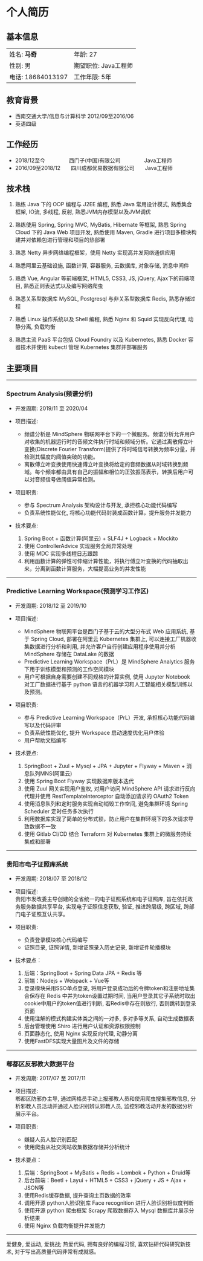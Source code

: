 # 个人简历

## 基本信息

|                   |                      |
| :---------------- | :------------------- |
| 姓名: **马奇**     | 年龄: 27             |
| 性别: 男           | 期望职位: Java工程师 |
| 电话: 18684013197 | 工作年限: 5年        |

## 教育背景

- 西南交通大学/信息与计算科学    2012/09至2016/06
- 英语四级

## 工作经历

- 2018/12至今&ensp;&ensp;&ensp;&ensp;&ensp;&ensp;&ensp;&ensp;&ensp;西门子(中国)有限公司&ensp;&ensp;&ensp;&ensp;&ensp;&ensp;&ensp;&ensp;&ensp;Java工程师
- 2016/09至2018/12&ensp;&ensp;&ensp;&ensp;四川成都优易数据有限公司&ensp;&ensp;&ensp;&ensp;Java工程师
## 技术栈

1. 熟练 Java 下的 OOP 编程与 J2EE 编程, 熟悉 Java 常用设计模式, 熟悉集合框架, IO流, 多线程, 反射, 熟悉JVM内存模型以及JVM调优

2. 熟练使用 Spring, Spring MVC, MyBatis, Hibernate 等框架, 熟悉 Spring Cloud 下的 Java Web 项目开发, 熟悉使用 Maven, Gradle 进行项目多模块构建并对依赖包进行管理和项目的热部署

3. 熟悉 Netty 异步网络编程框架，使用 Netty 实现高并发网络通信应用

4. 熟悉阿里云基础设施, 函数计算, 容器服务, 云数据库, 对象存储, 消息中间件

5. 熟悉 Vue, Angular 等前端框架, HTML5, CSS3, JS, jQuery, Ajax下的前端项目, 熟悉正则表达式以及编写网络爬虫

6. 熟悉关系型数据库 MySQL, Postgresql 与非关系型数据库 Redis, 熟悉存储过程

7. 熟悉 Linux 操作系统以及 Shell 编程, 熟悉 Nginx 和 Squid 实现反向代理, 动静分离, 负载均衡

8. 熟悉主流 PaaS 平台包括 Cloud Foundry 以及 Kubernetes, 熟悉 Docker 容器技术并使用 kubectl 管理 Kubernetes 集群并部署服务

## 主要项目

---

### Spectrum Analysis(频谱分析)

- 开发周期: 2019/11 至 2020/04

- 项目描述:
    * 频谱分析是 MindSphere 物联网平台下的一个微服务。频谱分析允许用户对收集的机器运行时的音频文件执行时域和频域分析。它通过离散傅立叶变换(Discrete Fourier Transform)提供了将时域信号转换为频率分量，并检测其幅度的阈值突破的功能。
    * 离散傅立叶变换使用快速傅立叶变换将给定的音频数据从时域转换到频域。每个频率都由具有自己的振幅和相位的正弦振荡表示，转换后用户可以对音频信号做阈值异常检测。

- 项目职责:  
    * 参与 Spectrum Analysis 架构设计与开发, 承担核心功能代码编写
    * 负责系统性能优化, 将核心功能代码封装成函数计算，提升服务并发能力

- 技术要点:  

    1. Spring Boot + 函数计算(阿里云) + SLF4J + Logback + Mockito
    2. 使用 ControllerAdvice 实现服务全局异常处理
    3. 使用 MDC 实现多线程日志跟踪
    4. 利用函数计算的弹性可伸缩计算性能，将执行傅立叶变换的代码抽取出来，分离到函数计算服务，大幅提高业务的并发性能

---

### Predictive Learning Workspace(预测学习工作区)

- 开发周期: 2018/12 至 2019/10

- 项目描述:
    * MindSphere 物联网平台是西门子基于云的大型分布式 Web 应用系统, 基于 Spring Cloud, 部署在阿里云 Kubernetes 集群上, 可以连接工厂机器收集数据进行分析和利用, 并允许客户自行创建应用程序使用并分析 MindSphere 存储在 DataLake 的数据
    * Predictive Learning Workspace（PrL）是 MindSphere Analytics 服务下用于训练模型和预测的工作空间模块
    * 用户可根据自身需要创建不同规格的计算实例, 使用 Jupyter Notebook 对工厂数据进行基于 python 语言的机器学习和人工智能相关模型训练以及预测。
    

- 项目职责:  
    * 参与 Predictive Learning Workspace（PrL）开发, 承担核心功能代码编写以及代码评审
    * 负责系统性能优化, 提升 Workspace 启动速度优化用户体验
    * 用户帮助文档编写

- 技术要点:  

    1. SpringBoot + Zuul + Mysql + JPA + Jupyter + Flyway + Maven + 消息队列MNS(阿里云)
    2. 使用 Spring Boot Flyway 实现数据库版本迭代
    3. 使用 Zuul 网关实现用户鉴权, 对用户访问 MindSphere API 请求进行反向代理并使用 RestTemplateInterceptor 自动添加请求的 OAuth2 Token 
    4. 使用消息队列和定时服务实现自动销毁工作空间, 避免集群环境 Spring Scheduler 定时任务多次执行
    5. 利用数据库实现了简单的分布式锁，防止用户在集群环境下的多次请求导致数据不一致
    6. 使用 Gitlab CI/CD 结合 Terraform 对 Kubernetes 集群上的微服务持续集成和部署

---

### 贵阳市电子证照库系统

- 开发周期: 2018/07 至 2018/12

- 项目描述:    
贵阳市发改委主导创建的全省统一的电子证照系统和电子证照库, 旨在依托政务服务数据共享平台, 实现电子证照信息获取, 验证, 推进跨层级, 跨区域, 跨部门电子证照互认共享。

- 项目职责:
    * 负责登录模块核心代码编写
    * 证照目录, 证照详情, 新增证照录入历史记录, 新增证件轮播模块

- 技术要点：

    1. 后端：SpringBoot + Spring Data JPA + Redis 等
    2. 前端：Nodejs + Webpack + Vue等
    3. 登录模块采用SSO单点登录, 将用户登录成功后的令牌token和注册地址集合保存在 Redis 中并为token设置过期时间, 当用户登录其它子系统时取出cookie中用户的token值进行判断, 若Redis中存在则放行, 否则跳转到登录页面
    4. 使用注解的模式构建实体类之间的一对多, 多对多等关系, 自动生成数据表
    5. 后台管理使用 Shiro 进行用户认证和资源权限控制
    6. 页面静态化, 使用 Nginx 实现反向代理, 动静分离
    7. 使用FastDFS实现大量图片及文件的存储

---

### 郫都区反邪教大数据平台

- 开发周期: 2017/07 至 2017/11

- 项目描述:  
郫都区防邪办主导, 通过网格员手动上报邪教人员和使用爬虫搜集邪教信息, 分析邪教人员活动并通过人脸识别辨认邪教人员, 监控邪教活动开发的数据分析展示平台。

- 项目职责:  
    * 嫌疑人员人脸识别匹配
    * 使用爬虫从社交网站收集数据存储并分析统计

- 技术要点：

    1. 后端：SpringBoot + MyBatis + Redis + Lombok + Python + Druid等
    2. 后台前端：Beetl + Layui + HTML5 + CSS3 + jQuery + JS + Ajax + JSON等
    3. 使用Redis缓存数据, 提升查询主页数据的效率
    4. 调用开源 python人脸识别库 Face recognition 进行人脸识别相似度判断
    5. 使用开源 python 爬虫框架 Scrapy 爬取数据存入 Mysql 数据库并展示分析结果
    6. 使用 Nginx 负载均衡提升并发能力  
   
---

爱健身, 爱运动, 爱挑战; 热爱代码, 拥有良好的编程习惯, 喜欢钻研代码研究新技术, 对于写出高质量代码非常有成就感。
